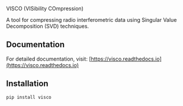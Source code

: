 VISCO (VISibility COmpression)

A tool for compressing radio interferometric data using Singular Value Decomposition (SVD) techniques.


## Documentation

For detailed documentation, visit: [https://visco.readthedocs.io](https://visco.readthedocs.io)

## Installation

```bash
pip install visco